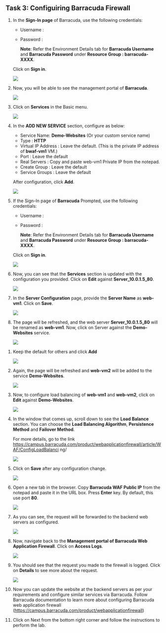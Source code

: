 ## Task 3: Configuiring Barracuda Firewall   
 
1. In the **Sign-In page** of Barracuda, use the following credentials:

   - Username : <inject key="Barracuda Username"></inject> 
   - Password : <inject key="Barracuda Password"></inject> 

        **Note**: Refer the Environment Details tab for **Barracuda Username** and **Barracuda Password** under **Resource Group : barracuda-XXXX**.

   Click on **Sign in**.

    ![](../images/Picture18.jpg)

1. Now, you will be able to see the management portal of **Barracuda**.

    ![](../images/Picture19.jpg)

1. Click on **Services** in the Basic menu.

    ![](../images/Picture20.jpg)

1. In the **ADD NEW SERVICE** section, configure as below:

   - Service Name: **Demo-Websites** (Or your custom service name)
   - Type : **HTTP**
   - Virtual IP Address : Leave the default. (This is the private IP address of **bwaf-vm1** VM.)
   - Port : Leave the default
   - Real Servers : Copy and paste web-vm1 Private IP from the notepad.
   - Create Group : Leave the default
   - Service Groups : Leave the default
    
   After configuration, click **Add**.
 
    ![](../images/Picture21.png)

1. If the Sign-In page of **Barracuda** Prompted, use the following credentials:

   - Username : <inject key="Barracuda Username"></inject> 
   - Password : <inject key="Barracuda Password"></inject>

        **Note**: Refer the Environment Details tab for **Barracuda Username** and **Barracuda Password** under **Resource Group : barracuda-XXXX**.

    Click on **Sign in**.
 
    ![](../images/Picture22.jpg)

1. Now, you can see that the **Services** section is updated with the configuration you provided. Click on **Edit** against **Server_10.0.1.5_80**.

    ![](../images/Picture23.png)

1. In the **Server Configuration** page, provide the **Server Name** as **web-vm1**. Click on **Save**.

    ![](../images/Picture24.jpg)
 
1. The page will be refreshed, and the web server **Server_10.0.1.5_80** will be renamed as **web-vm1**. Now, click on Server against the **Demo-Websites** service.
  
    ![](../images/Picture25.png)

<!---1.	In the window that appears, configure as follows:

   - Server Name : **web-vm2** 
   - IP Address : **10.0.1.4** 
--->
1. Keep the default for others and click **Add**
   
    ![](../images/Picture26.jpg)

1.	Again, the page will be refreshed and **web-vm2** will be added to the service **Demo-Websites**.

    ![](../images/Picture27.png)

1.	Now, to configure load balancing of **web-vm1** and **web-vm2**, click on **Edit** against **Demo-Websites**.

    ![](../images/Picture28.png)

1.	In the window that comes up, scroll down to see the **Load Balance** section. You can choose the **Load Balancing Algorithm**, **Persistence Method** and **Failover Method**.

     For more details, go to the link https://campus.barracuda.com/product/webapplicationfirewall/article/WAF/ConfigLoadBalanci ng/

     ![](../images/Picture29.png)

1.	Click on **Save** after any configuration change.

    ![](../images/Picture30.png)

1. Open a new tab in the browser. Copy **Barracuda WAF Public IP** from the notepad and paste it in the URL box. Press **Enter** key. By default, this use port **80**.

    ![](../images/Picture31.png)

1. As you can see, the request will be forwarded to the backend web servers as configured.

    ![](../images/Picture32.jpg)

1. Now, navigate back to the **Management portal of Barracuda Web Application Firewall**. Click on **Access Logs**.

    ![](../images/Picture33.png)

1. You should see that the request you made to the firewall is logged. Click on **Details** to see more about the request.

    ![](../images/Picture35.png)

1.	Now you can update the website at the backend servers as per your requirements and configure similar services via Barracuda. Follow Barracuda documentation to learn more about configuring Barracuda web application firewall (https://campus.barracuda.com/product/webapplicationfirewall)

1. Click on Next from the bottom right corner and follow the instructions to perform the lab.
